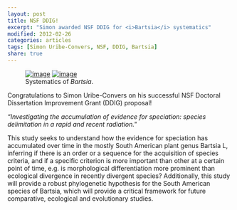```yaml
---
layout: post
title: NSF DDIG! 
excerpt: "Simon awarded NSF DDIG for <i>Bartsia</i> systematics"
modified: 2012-02-26
categories: articles
tags: [Simon Uribe-Convers, NSF, DDIG, Bartsia]
share: true
---
```

<figure class="half">
	<a href="{{ site.url }}/images/bio-photo-Uribe-Convers.jpg"><img src="{{ site.url }}/images/bio-photo-Uribe-Convers.jpg" alt="image"></a>
	<a href="{{ site.url }}/images/bartsia-ddig.jpg"><img src="{{ site.url }}/images/bartsia-ddig.jpg" alt="image"></a>
	<figcaption>Systematics of <i>Bartsia</i>.</figcaption>
</figure>

Congratulations to Simon Uribe-Convers on his successful NSF Doctoral Dissertation Improvement Grant (DDIG) proposal!

*“Investigating the accumulation of evidence for speciation: species delimitation in a rapid and recent radiation."*

This study seeks to understand how the evidence for speciation has accumulated over time in the mostly South American plant genus Bartsia L, inferring if there is an order or a sequence for the acquisition of species criteria, and if a specific criterion is more important than other at a certain point of time, e.g. is morphological differentiation more prominent than ecological divergence in recently divergent species?  Additionally, this study will provide a robust phylogenetic hypothesis for the South American species of Bartsia, which will provide a critical framework for future comparative, ecological and evolutionary studies.